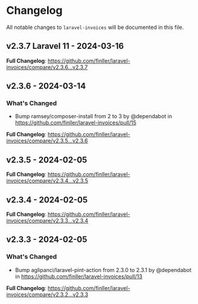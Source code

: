 # Changelog

All notable changes to `laravel-invoices` will be documented in this file.

## v2.3.7 Laravel 11 - 2024-03-16

**Full Changelog**: https://github.com/finller/laravel-invoices/compare/v2.3.6...v2.3.7

## v2.3.6 - 2024-03-14

### What's Changed

* Bump ramsey/composer-install from 2 to 3 by @dependabot in https://github.com/finller/laravel-invoices/pull/15

**Full Changelog**: https://github.com/finller/laravel-invoices/compare/v2.3.5...v2.3.6

## v2.3.5 - 2024-02-05

**Full Changelog**: https://github.com/finller/laravel-invoices/compare/v2.3.4...v2.3.5

## v2.3.4 - 2024-02-05

**Full Changelog**: https://github.com/finller/laravel-invoices/compare/v2.3.3...v2.3.4

## v2.3.3 - 2024-02-05

### What's Changed

* Bump aglipanci/laravel-pint-action from 2.3.0 to 2.3.1 by @dependabot in https://github.com/finller/laravel-invoices/pull/13

**Full Changelog**: https://github.com/finller/laravel-invoices/compare/v2.3.2...v2.3.3
